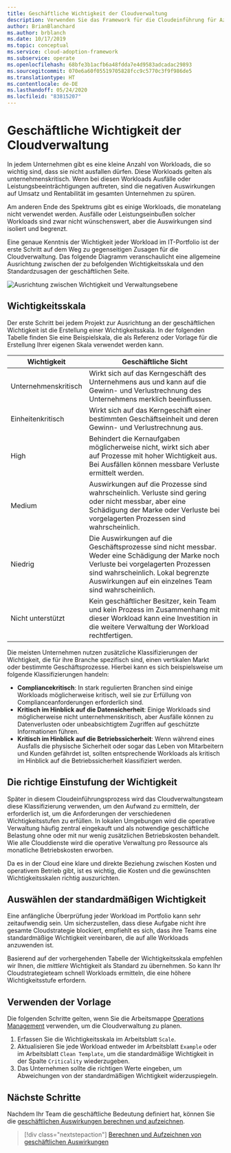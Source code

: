 ```yaml
---
title: Geschäftliche Wichtigkeit der Cloudverwaltung
description: Verwenden Sie das Framework für die Cloudeinführung für Azure, um sich mit der kritischen Bedeutung von Workloads vertraut zu machen und negative Auswirkungen auf Umsatz und Rentabilität zu verhindern.
author: BrianBlanchard
ms.author: brblanch
ms.date: 10/17/2019
ms.topic: conceptual
ms.service: cloud-adoption-framework
ms.subservice: operate
ms.openlocfilehash: 68bfe3b1acfb6a48fdda7e4d9583adcadac29893
ms.sourcegitcommit: 070e6a60f05519705828fcc9c5770c3f9f986de5
ms.translationtype: HT
ms.contentlocale: de-DE
ms.lasthandoff: 05/24/2020
ms.locfileid: "83815207"
---
```

# <a name="business-criticality-in-cloud-management"></a>Geschäftliche Wichtigkeit der Cloudverwaltung

In jedem Unternehmen gibt es eine kleine Anzahl von Workloads, die so wichtig sind, dass sie nicht ausfallen dürfen. Diese Workloads gelten als unternehmenskritisch. Wenn bei diesen Workloads Ausfälle oder Leistungsbeeinträchtigungen auftreten, sind die negativen Auswirkungen auf Umsatz und Rentabilität im gesamten Unternehmen zu spüren.

Am anderen Ende des Spektrums gibt es einige Workloads, die monatelang nicht verwendet werden. Ausfälle oder Leistungseinbußen solcher Workloads sind zwar nicht wünschenswert, aber die Auswirkungen sind isoliert und begrenzt.

Eine genaue Kenntnis der Wichtigkeit jeder Workload im IT-Portfolio ist der erste Schritt auf dem Weg zu gegenseitigen Zusagen für die Cloudverwaltung. Das folgende Diagramm veranschaulicht eine allgemeine Ausrichtung zwischen der zu befolgenden Wichtigkeitsskala und den Standardzusagen der geschäftlichen Seite.

![Ausrichtung zwischen Wichtigkeit und Verwaltungsebene](../../_images/manage/cloud-criticality-alignment.png)

## <a name="criticality-scale"></a>Wichtigkeitsskala

Der erste Schritt bei jedem Projekt zur Ausrichtung an der geschäftlichen Wichtigkeit ist die Erstellung einer Wichtigkeitsskala. In der folgenden Tabelle finden Sie eine Beispielskala, die als Referenz oder Vorlage für die Erstellung Ihrer eigenen Skala verwendet werden kann.

| Wichtigkeit | Geschäftliche Sicht |
| --------- | --------- |
| Unternehmenskritisch |  Wirkt sich auf das Kerngeschäft des Unternehmens aus und kann auf die Gewinn- und Verlustrechnung des Unternehmens merklich beeinflussen. |
| Einheitenkritisch | Wirkt sich auf das Kerngeschäft einer bestimmten Geschäftseinheit und deren Gewinn- und Verlustrechnung aus. |
| High | Behindert die Kernaufgaben möglicherweise nicht, wirkt sich aber auf Prozesse mit hoher Wichtigkeit aus. Bei Ausfällen können messbare Verluste ermittelt werden. |
| Medium | Auswirkungen auf die Prozesse sind wahrscheinlich. Verluste sind gering oder nicht messbar, aber eine Schädigung der Marke oder Verluste bei vorgelagerten Prozessen sind wahrscheinlich. |
| Niedrig | Die Auswirkungen auf die Geschäftsprozesse sind nicht messbar. Weder eine Schädigung der Marke noch Verluste bei vorgelagerten Prozessen sind wahrscheinlich. Lokal begrenzte Auswirkungen auf ein einzelnes Team sind wahrscheinlich. |
| Nicht unterstützt | Kein geschäftlicher Besitzer, kein Team und kein Prozess im Zusammenhang mit dieser Workload kann eine Investition in die weitere Verwaltung der Workload rechtfertigen. |

Die meisten Unternehmen nutzen zusätzliche Klassifizierungen der Wichtigkeit, die für ihre Branche spezifisch sind, einen vertikalen Markt oder bestimmte Geschäftsprozesse. Hierbei kann es sich beispielsweise um folgende Klassifizierungen handeln:

- **Compliancekritisch**: In stark regulierten Branchen sind einige Workloads möglicherweise kritisch, weil sie zur Erfüllung von Complianceanforderungen erforderlich sind.
- **Kritisch im Hinblick auf die Datensicherheit**: Einige Workloads sind möglicherweise nicht unternehmenskritisch, aber Ausfälle können zu Datenverlusten oder unbeabsichtigtem Zugriffen auf geschützte Informationen führen.
- **Kritisch im Hinblick auf die Betriebssicherheit**: Wenn während eines Ausfalls die physische Sicherheit oder sogar das Leben von Mitarbeitern und Kunden gefährdet ist, sollten entsprechende Workloads als kritisch im Hinblick auf die Betriebssicherheit klassifiziert werden.

## <a name="importance-of-accurate-criticality"></a>Die richtige Einstufung der Wichtigkeit

Später in diesem Cloudeinführungsprozess wird das Cloudverwaltungsteam diese Klassifizierung verwenden, um den Aufwand zu ermitteln, der erforderlich ist, um die Anforderungen der verschiedenen Wichtigkeitsstufen zu erfüllen. In lokalen Umgebungen wird die operative Verwaltung häufig zentral eingekauft und als notwendige geschäftliche Belastung ohne oder mit nur wenig zusätzlichen Betriebskosten behandelt. Wie alle Clouddienste wird die operative Verwaltung pro Ressource als monatliche Betriebskosten erworben.

Da es in der Cloud eine klare und direkte Beziehung zwischen Kosten und operativem Betrieb gibt, ist es wichtig, die Kosten und die gewünschten Wichtigkeitsskalen richtig auszurichten.

## <a name="select-a-default-criticality"></a>Auswählen der standardmäßigen Wichtigkeit

Eine anfängliche Überprüfung jeder Workload im Portfolio kann sehr zeitaufwendig sein. Um sicherzustellen, dass diese Aufgabe nicht ihre gesamte Cloudstrategie blockiert, empfiehlt es sich, dass ihre Teams eine standardmäßige Wichtigkeit vereinbaren, die auf alle Workloads anzuwenden ist.

Basierend auf der vorhergehenden Tabelle der Wichtigkeitsskala empfehlen wir Ihnen, die _mittlere_ Wichtigkeit als Standard zu übernehmen. So kann Ihr Cloudstrategieteam schnell Workloads ermitteln, die eine höhere Wichtigkeitsstufe erfordern.

## <a name="use-the-template"></a>Verwenden der Vorlage

Die folgenden Schritte gelten, wenn Sie die Arbeitsmappe [Operations Management](https://raw.githubusercontent.com/Microsoft/CloudAdoptionFramework/master/manage/opsmanagementworkbook.xlsx) verwenden, um die Cloudverwaltung zu planen.

1. Erfassen Sie die Wichtigkeitsskala im Arbeitsblatt `Scale`.
2. Aktualisieren Sie jede Workload entweder im Arbeitsblatt `Example` oder im Arbeitsblatt `Clean Template`, um die standardmäßige Wichtigkeit in der Spalte `Criticality` wiederzugeben.
3. Das Unternehmen sollte die richtigen Werte eingeben, um Abweichungen von der standardmäßigen Wichtigkeit widerzuspiegeln.

## <a name="next-steps"></a>Nächste Schritte

Nachdem Ihr Team die geschäftliche Bedeutung definiert hat, können Sie die [geschäftlichen Auswirkungen berechnen und aufzeichnen](./impact.md).

> [!div class="nextstepaction"]
> [Berechnen und Aufzeichnen von geschäftlichen Auswirkungen](./impact.md)
